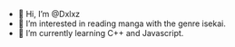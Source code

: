 - 👋 Hi, I’m @Dxlxz
- 👀 I’m interested in reading manga with the genre isekai.
- 🌱 I’m currently learning C++ and Javascript.


<!---
Dxlxz/Dxlxz is a ✨ special ✨ repository because its `README.md` (this file) appears on your GitHub profile.
You can click the Preview link to take a look at your changes.
--->

